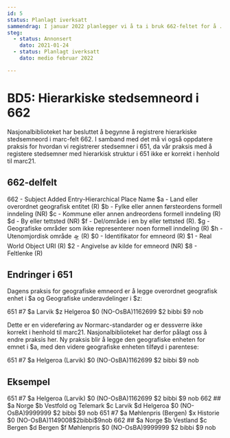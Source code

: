 ```yaml
---
id: 5
status: Planlagt iverksatt
sammendrag: I januar 2022 planlegger vi å ta i bruk 662-feltet for å .
steg:
  - status: Annonsert
    dato: 2021-01-24
  - status: Planlagt iverksatt
    dato: medio februar 2022

---
```


# BD5: Hierarkiske stedsemneord i 662
<BdStatus/>

Nasjonalbiblioteket har besluttet å begynne å registrere hierarkiske stedsemneord i marc-felt 662. I samband med det må vi også oppdatere praksis for hvordan vi registrerer stedsemner i 651, da vår praksis med å registere stedsemner med hierarkisk struktur i 651 ikke er korrekt i henhold til marc21.

## 662-delfelt

662 - Subject Added Entry-Hierarchical Place Name 
$a - Land eller overordnet geografisk entitet (R)
$b - Fylke eller annen førsteordens formell inndeling (NR)
$c - Kommune eller annen andreordens formell inndeling (R)
$d - By eller tettsted (NR)
$f - Del/område i en by eller tettsted (R). 
$g - Geografiske områder som ikke representerer noen formell inndeling (R)
$h - Utenomjordisk område 🛸 (R)
$0 - Identifikator for emneord (R)
$1 - Real World Object URI (R)
$2 - Angivelse av kilde for emneord (NR)
$8 - Feltlenke (R)

## Endringer i 651

Dagens praksis for geografiske emneord er å legge overordnet geografisk enhet i $a og Geografiske underavdelinger i $z:

<marc>
651 #7 $a Larvik $z Helgeroa $0 (NO-OsBA)1162699 $2 bibbi $9 nob
</marc>

Dette er en videreføring av Normarc-standarder og er dessverre ikke korrekt i henhold til marc21. Nasjonalbiblioteket har derfor pålagt oss å endre praksis her. Ny praksis blir å legge den geografiske enheten for emnet i $a, med den videre geografiske enheten tilføyd i parentese:

<marc>
651 #7 $a Helgeroa (Larvik) $0 (NO-OsBA)1162699 $2 bibbi $9 nob
</marc>

## Eksempel

<marc>
651 #7 $a Helgeroa (Larvik) $0 (NO-OsBA)1162699 $2 bibbi $9 nob
662 ## $a Norge $b Vestfold og Telemark $c Larvik $d Helgeroa $0 (NO-OsBA)9999999 $2 bibbi $9 nob
</marc>

<marc>
651 #7 $a Møhlenpris (Bergen) $x Historie $0 (NO-OsBA)1149008$2bibbi$9nob
662 ## $a Norge $b Vestland $c Bergen $d Bergen $f Møhlenpris $0 (NO-OsBA)9999999 $2 bibbi $9 nob
</marc>
